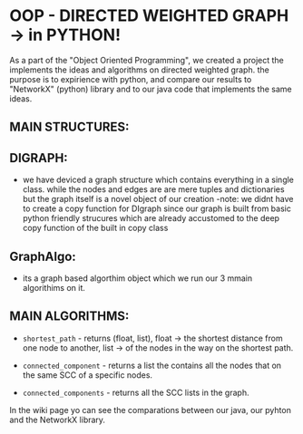 # OOP - DIRECTED WEIGHTED GRAPH -> in PYTHON!
As a part of the "Object Oriented Programming", we created a project the implements the ideas and algorithms on directed weighted graph. the purpose is to expirience with python, and compare our results to "NetworkX" (python) library and to our java code that implements the same ideas.
## MAIN STRUCTURES:
## DIGRAPH:
- we have deviced a graph structure which contains everything in a single class. while the nodes and edges are are mere tuples and dictionaries but the graph itself is a novel object of our creation
-note: we didnt have to create a copy function for DIgraph since our graph is built from basic python friendly strucures which are already accustomed to the deep copy function of the built in copy class
## GraphAlgo:
- its a graph based algorthim object which we run our 3 mmain algorithims on it.
## MAIN ALGORITHMS:
- `shortest_path` - returns (float, list), float -> the shortest distance from one node to another, list -> of the nodes in the way on the shortest path.

- `connected_component` - returns a list the contains all the nodes that on the same SCC of a specific nodes.

- `connected_components` - returns all the SCC lists in the graph.

In the wiki page yo can see the comparations between our java, our pyhton and the NetworkX library.
